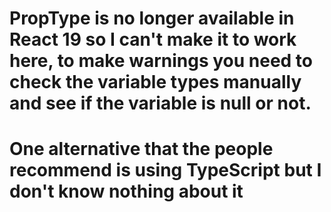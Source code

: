 # PropType is no longer available in React 19 so I can't make it to work here, to make warnings you need to check the variable types manually and see if the variable is null or not.
# One alternative that the people recommend is using TypeScript but I don't know nothing about it